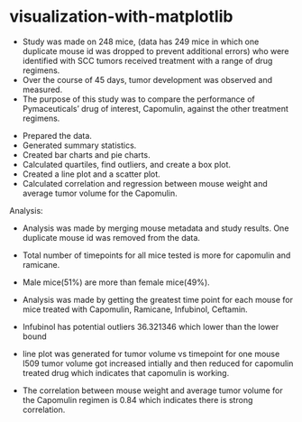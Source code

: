 # visualization-with-matplotlib

- Study was made on 248 mice, (data has 249 mice in which one duplicate mouse id was dropped to prevent additional errors) who were identified with SCC tumors received treatment with a range of drug regimens. 
- Over the course of 45 days, tumor development was observed and measured.  
- The purpose of this study was to compare the performance of Pymaceuticals’ drug of interest, Capomulin, against the other treatment regimens.

* Prepared the data.
* Generated summary statistics.
* Created bar charts and pie charts.
* Calculated quartiles, find outliers, and create a box plot.
* Created a line plot and a scatter plot.
* Calculated correlation and regression between mouse weight and average tumor volume for the Capomulin.

Analysis:

- Analysis was made by merging mouse metadata and study results. One duplicate mouse id was removed from the data.

- Total number of timepoints for all mice tested is more for capomulin and ramicane.

- Male mice(51%) are more than female mice(49%).

- Analysis was made by getting the greatest time point for each mouse for mice treated with Capomulin, Ramicane, Infubinol, Ceftamin. 

- Infubinol has  potential outliers 36.321346 which lower than the lower bound
 
- line plot was generated for tumor volume vs timepoint for one mouse l509 tumor volume got increased intially and then reduced for capomulin treated drug which indicates that capomulin is working.

- The correlation between mouse weight and average tumor volume for the Capomulin regimen is 0.84 which indicates there is strong correlation. 

